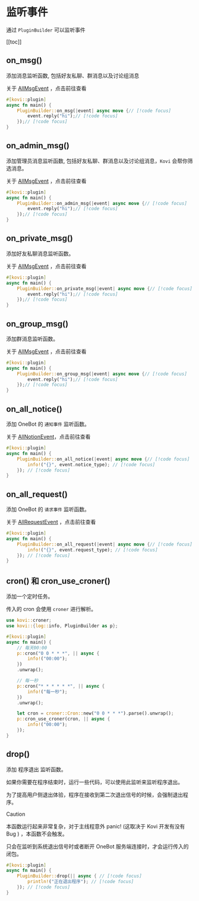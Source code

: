 # 监听事件

通过 `PluginBuilder` 可以监听事件

[[toc]]

## on_msg()

添加消息监听函数, 包括好友私聊、群消息以及讨论组消息


关于 [AllMsgEvent](/plugin/event#allmsgevent) ，点击前往查看

```rust
#[kovi::plugin]
async fn main() {
    PluginBuilder::on_msg(|event| async move {// [!code focus]
        event.reply("hi");// [!code focus]
    });// [!code focus]
}
```

## on_admin_msg()

添加管理员消息监听函数, 包括好友私聊、群消息以及讨论组消息，`Kovi` 会帮你筛选消息。


关于 [AllMsgEvent](/plugin/event#allmsgevent) ，点击前往查看

```rust
#[kovi::plugin]
async fn main() {
    PluginBuilder::on_admin_msg(|event| async move {// [!code focus]
        event.reply("hi");// [!code focus]
    });// [!code focus]
}
```

## on_private_msg()

添加好友私聊消息监听函数。


关于 [AllMsgEvent](/plugin/event#allmsgevent) ，点击前往查看

```rust
#[kovi::plugin]
async fn main() {
    PluginBuilder::on_private_msg(|event| async move {// [!code focus]
        event.reply("hi");// [!code focus]
    });// [!code focus]
}
```

## on_group_msg()

添加群消息监听函数。


关于 [AllMsgEvent](/plugin/event#allmsgevent) ，点击前往查看

```rust
#[kovi::plugin]
async fn main() {
    PluginBuilder::on_group_msg(|event| async move {// [!code focus]
        event.reply("hi");// [!code focus]
    });// [!code focus]
}
```

## on_all_notice()

添加 OneBot 的 `通知事件` 监听函数。


关于 [AllNotionEvent](/plugin/event#allnotionevent)，点击前往查看

```rust
#[kovi::plugin]
async fn main() {
    PluginBuilder::on_all_notice(|event| async move {// [!code focus]
        info!("{}", event.notice_type); // [!code focus]
    }); // [!code focus]
}
```

## on_all_request()

添加 OneBot 的 `请求事件` 监听函数。


关于 [AllRequestEvent](/plugin/event#allrequestevent) ，点击前往查看

```rust
#[kovi::plugin]
async fn main() {
    PluginBuilder::on_all_request(|event| async move {// [!code focus]
        info!("{}", event.request_type); // [!code focus]
    }); // [!code focus]
}
```


## cron() 和 cron_use_croner()

添加一个定时任务。

传入的 cron 会使用 `croner` 进行解析。

```rust
use kovi::croner;
use kovi::{log::info, PluginBuilder as p};

#[kovi::plugin]
async fn main() {
    // 每天00:00
    p::cron("0 0 * * *", || async {
        info!("00:00");
    })
    .unwrap();

    // 每一秒
    p::cron("* * * * * *", || async {
        info!("每一秒");
    })
    .unwrap();

    let cron = croner::Cron::new("0 0 * * *").parse().unwrap();
    p::cron_use_croner(cron, || async {
        info!("00:00");
    });
}
```



## drop() 

添加 程序退出 监听函数。

如果你需要在程序结束时，运行一些代码，可以使用此监听来监听程序退出。

为了提高用户侧退出体验，程序在接收到第二次退出信号的时候，会强制退出程序。

> [!CAUTION]
> 
> 本函数运行起来非常复杂，对于主线程意外 panic! (这取决于 Kovi 开发有没有 Bug ) ，本函数不会触发。
>
> 只会在监听到系统退出信号时或者断开 OneBot 服务端连接时，才会运行传入的闭包。

```rust
#[kovi::plugin]
async fn main() {
    PluginBuilder::drop(|| async { // [!code focus]
        println!("正在退出程序"); // [!code focus]
    }); // [!code focus]
}
```
